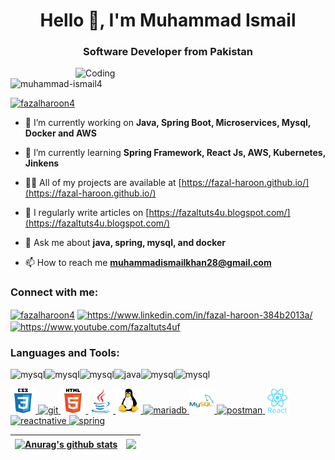 <h1 align="center">Hello 👋, I'm Muhammad Ismail</h1>
<h3 align="center">Software Developer from Pakistan</h3>

<img align="right" alt="Coding" width="400" src="https://cdn.dribbble.com/users/1162077/screenshots/3848914/programmer.gif">

<p align="left"> <img src="https://komarev.com/ghpvc/?username=muhammad-ismail4&label=Profile%20views&color=0e75b6&style=flat" alt="muhammad-ismail4" /> </p>

<p align="left"> <a href="https://twitter.com/m_ismail_khan_4" target="blank"><img src="https://img.shields.io/twitter/follow/fazalharoon4?logo=twitter&style=for-the-badge" alt="fazalharoon4" /></a> </p>

- 🔭 I’m currently working on **Java, Spring Boot, Microservices, Mysql, Docker and AWS**

- 🌱 I’m currently learning **Spring Framework, React Js, AWS, Kubernetes, Jinkens**

- 👨‍💻 All of my projects are available at [https://fazal-haroon.github.io/](https://fazal-haroon.github.io/)

- 📝 I regularly write articles on [https://fazaltuts4u.blogspot.com/](https://fazaltuts4u.blogspot.com/)

- 💬 Ask me about **java, spring, mysql, and docker**

- 📫 How to reach me **muhammadismailkhan28@gmail.com**

<h3 align="left">Connect with me:</h3>
<p align="left">
<a href="https://twitter.com/fazalharoon4" target="blank"><img align="center" src="https://raw.githubusercontent.com/rahuldkjain/github-profile-readme-generator/master/src/images/icons/Social/twitter.svg" alt="fazalharoon4" height="30" width="40" /></a>
<a href="https://linkedin.com/in/fazal-haroon-384b2013a/" target="blank"><img align="center" src="https://raw.githubusercontent.com/rahuldkjain/github-profile-readme-generator/master/src/images/icons/Social/linked-in-alt.svg" alt="https://www.linkedin.com/in/fazal-haroon-384b2013a/" height="30" width="40" /></a>
<a href="https://www.youtube.com/c/fazaltuts4uf" target="blank"><img align="center" src="https://raw.githubusercontent.com/rahuldkjain/github-profile-readme-generator/master/src/images/icons/Social/youtube.svg" alt="https://www.youtube.com/fazaltuts4uf" height="30" width="40" /></a>
</p>

<h3 align="left">Languages and Tools:</h3>
<img align="left" alt="mysql" src="https://img.shields.io/badge/html5-%23E34F26.svg?style=for-the-badge&logo=html5&logoColor=white" />
<img align="left" alt="mysql" src="https://img.shields.io/badge/css3-%231572B6.svg?style=for-the-badge&logo=css3&logoColor=white" />
<img align="left" alt="mysql" src="https://img.shields.io/badge/mysql-%2300f.svg?style=for-the-badge&logo=mysql&logoColor=white" />
<img align="left" alt="java" src="https://img.shields.io/badge/java-%23ED8B00.svg?style=for-the-badge&logo=java&logoColor=white" />
<img align="left" alt="mysql" src="https://img.shields.io/badge/spring-%236DB33F.svg?style=for-the-badge&logo=spring&logoColor=white" />
<img alt="mysql" src="https://img.shields.io/badge/react-%2320232a.svg?style=for-the-badge&logo=react&logoColor=%2361DAFB" />
<p align="left"> <a href="https://www.w3schools.com/css/" target="_blank" rel="noreferrer"> <img src="https://raw.githubusercontent.com/devicons/devicon/master/icons/css3/css3-original-wordmark.svg" alt="css3" width="40" height="40"/> </a> <a href="https://git-scm.com/" target="_blank" rel="noreferrer"> <img src="https://www.vectorlogo.zone/logos/git-scm/git-scm-icon.svg" alt="git" width="40" height="40"/> </a> <a href="https://www.w3.org/html/" target="_blank" rel="noreferrer"> <img src="https://raw.githubusercontent.com/devicons/devicon/master/icons/html5/html5-original-wordmark.svg" alt="html5" width="40" height="40"/> </a> <a href="https://www.java.com" target="_blank" rel="noreferrer"> <img src="https://raw.githubusercontent.com/devicons/devicon/master/icons/java/java-original.svg" alt="java" width="40" height="40"/> </a> <a href="https://www.linux.org/" target="_blank" rel="noreferrer"> <img src="https://raw.githubusercontent.com/devicons/devicon/master/icons/linux/linux-original.svg" alt="linux" width="40" height="40"/> </a> <a href="https://mariadb.org/" target="_blank" rel="noreferrer"> <img src="https://www.vectorlogo.zone/logos/mariadb/mariadb-icon.svg" alt="mariadb" width="40" height="40"/> </a> <a href="https://www.mysql.com/" target="_blank" rel="noreferrer"> <img src="https://raw.githubusercontent.com/devicons/devicon/master/icons/mysql/mysql-original-wordmark.svg" alt="mysql" width="40" height="40"/> </a> <a href="https://postman.com" target="_blank" rel="noreferrer"> <img src="https://www.vectorlogo.zone/logos/getpostman/getpostman-icon.svg" alt="postman" width="40" height="40"/> </a> <a href="https://reactjs.org/" target="_blank" rel="noreferrer"> <img src="https://raw.githubusercontent.com/devicons/devicon/master/icons/react/react-original-wordmark.svg" alt="react" width="40" height="40"/> </a> <a href="https://reactnative.dev/" target="_blank" rel="noreferrer"> <img src="https://reactnative.dev/img/header_logo.svg" alt="reactnative" width="40" height="40"/> </a> <a href="https://spring.io/" target="_blank" rel="noreferrer"> <img src="https://www.vectorlogo.zone/logos/springio/springio-icon.svg" alt="spring" width="40" height="40"/> </a> </p>

<!-- <img align="left" width="47%"  src="https://github-readme-stats.vercel.app/api?username=Fazal-haroon&show_icons=true&theme=radical" />
<img align="left" width="47%" src="https://github-readme-stats.vercel.app/api/top-langs/?username=Fazal-haroon&layout=compact" />
 -->

| <a href="https://github.com/muhammad-ismail4/github-readme-stats"><img align="center" src="https://github-readme-stats.vercel.app/api?username=muhammad-ismail4&show_icons=true&include_all_commits=true&theme=buefy&hide_border=true" alt="Anurag's github stats" /></a> | <a href="https://github.com/muhammad-ismail4/github-readme-stats"><img align="center" src="https://github-readme-stats.vercel.app/api/top-langs/?username=muhammad-ismail4&layout=compact&theme=buefy&hide_border=true" /></a> |
| ------------- | ------------- |
